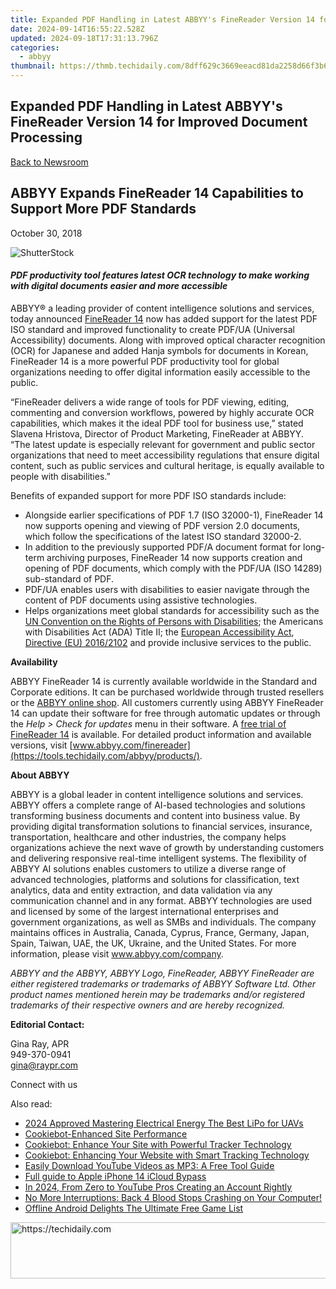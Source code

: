 ```yaml
---
title: Expanded PDF Handling in Latest ABBYY's FineReader Version 14 for Improved Document Processing
date: 2024-09-14T16:55:22.528Z
updated: 2024-09-18T17:31:13.796Z
categories:
  - abbyy
thumbnail: https://thmb.techidaily.com/8dff629c3669eeacd81da2258d66f3b6e2ba5af06b80b9aa947e69afc78af4df.jpg
---
```


## Expanded PDF Handling in Latest ABBYY's FineReader Version 14 for Improved Document Processing

[Back to Newsroom](https://tools.techidaily.com/abbyy/products/)

## ABBYY Expands FineReader 14 Capabilities to Support More PDF Standards

October 30, 2018

![ShutterStock](https://content.abbyy.com/-/media/project/abbyy/abbyy/branchtemplates/shutterstock_1272462163_1296-x-729.jpg?h=729&iar=0&w=1296)

#### _PDF productivity tool features latest OCR technology to make working with digital documents easier and more accessible_

ABBYY® a leading provider of content intelligence solutions and services, today announced [FineReader 14](https://tools.techidaily.com/abbyy/products/) now has added support for the latest PDF ISO standard and improved functionality to create PDF/UA (Universal Accessibility) documents. Along with improved optical character recognition (OCR) for Japanese and added Hanja symbols for documents in Korean, FineReader 14 is a more powerful PDF productivity tool for global organizations needing to offer digital information easily accessible to the public.

“FineReader delivers a wide range of tools for PDF viewing, editing, commenting and conversion workflows, powered by highly accurate OCR capabilities, which makes it the ideal PDF tool for business use,” stated Slavena Hristova, Director of Product Marketing, FineReader at ABBYY. “The latest update is especially relevant for government and public sector organizations that need to meet accessibility regulations that ensure digital content, such as public services and cultural heritage, is equally available to people with disabilities.” 

Benefits of expanded support for more PDF ISO standards include:

* Alongside earlier specifications of PDF 1.7 (ISO 32000-1), FineReader 14 now supports opening and viewing of PDF version 2.0 documents, which follow the specifications of the latest ISO standard 32000-2.
* In addition to the previously supported PDF/A document format for long-term archiving purposes, FineReader 14 now supports creation and opening of PDF documents, which comply with the PDF/UA (ISO 14289) sub-standard of PDF.
* PDF/UA enables users with disabilities to easier navigate through the content of PDF documents using assistive technologies.
* Helps organizations meet global standards for accessibility such as the [UN Convention on the Rights of Persons with Disabilities](https://www.un.org/development/desa/disabilities/convention-on-the-rights-of-persons-with-disabilities/the-convention-in-brief.html "UN convention on the right of persons with disabilities"); the Americans with Disabilities Act (ADA) Title II; the [European Accessibility Act](http://ec.europa.eu/social/main.jsp?catId=1202&langId=en "European Accessibility Act"), [Directive (EU) 2016/2102](https://eur-lex.europa.eu/legal-content/EN/TXT/HTML/?uri=CELEX:32016L2102&from=DE "Directive (EU) 2016/2102") and provide inclusive services to the public.

  
**Availability**

ABBYY FineReader 14 is currently available worldwide in the Standard and Corporate editions. It can be purchased worldwide through trusted resellers or the [ABBYY online shop](https://tools.techidaily.com/abbyy/products/). All customers currently using ABBYY FineReader 14 can update their software for free through automatic updates or through the _Help > Check for updates_ menu in their software. A [free trial of FineReader 14](https://tools.techidaily.com/abbyy/products/) is available. For detailed product information and available versions, visit [www.abbyy.com/finereader](https://tools.techidaily.com/abbyy/products/).

  
**About ABBYY**

ABBYY is a global leader in content intelligence solutions and services. ABBYY offers a complete range of AI-based technologies and solutions transforming business documents and content into business value. By providing digital transformation solutions to financial services, insurance, transportation, healthcare and other industries, the company helps organizations achieve the next wave of growth by understanding customers and delivering responsive real-time intelligent systems. The flexibility of ABBYY AI solutions enables customers to utilize a diverse range of advanced technologies, platforms and solutions for classification, text analytics, data and entity extraction, and data validation via any communication channel and in any format. ABBYY technologies are used and licensed by some of the largest international enterprises and government organizations, as well as SMBs and individuals. The company maintains offices in Australia, Canada, Cyprus, France, Germany, Japan, Spain, Taiwan, UAE, the UK, Ukraine, and the United States. For more information, please visit www.abbyy.com/company.

_ABBYY and the ABBYY, ABBYY Logo, FineReader, ABBYY FineReader are either registered trademarks or trademarks of ABBYY Software Ltd. Other product names mentioned herein may be trademarks and/or registered trademarks of their respective owners and are hereby recognized._

  
**Editorial Contact:**

Gina Ray, APR  
949-370-0941  
gina@raypr.com
  
  
Connect with us

<ins class="adsbygoogle"
     style="display:block"
     data-ad-format="autorelaxed"
     data-ad-client="ca-pub-7571918770474297"
     data-ad-slot="1223367746"></ins>

<ins class="adsbygoogle"
     style="display:block"
     data-ad-client="ca-pub-7571918770474297"
     data-ad-slot="8358498916"
     data-ad-format="auto"
     data-full-width-responsive="true"></ins>

<span class="atpl-alsoreadstyle">Also read:</span>
<div><ul>
<li><a href="https://extra-approaches.techidaily.com/2024-approved-mastering-electrical-energy-the-best-lipo-for-uavs/"><u>2024 Approved Mastering Electrical Energy The Best LiPo for UAVs</u></a></li>
<li><a href="https://solve-popular.techidaily.com/cookiebot-enhanced-site-performance/"><u>Cookiebot-Enhanced Site Performance</u></a></li>
<li><a href="https://solve-popular.techidaily.com/cookiebot-enhance-your-site-with-powerful-tracker-technology/"><u>Cookiebot: Enhance Your Site with Powerful Tracker Technology</u></a></li>
<li><a href="https://solve-popular.techidaily.com/cookiebot-enhancing-your-website-with-smart-tracking-technology/"><u>Cookiebot: Enhancing Your Website with Smart Tracking Technology</u></a></li>
<li><a href="https://win11.techidaily.com/easily-download-youtube-videos-as-mp3-a-free-tool-guide/"><u>Easily Download YouTube Videos as MP3: A Free Tool Guide</u></a></li>
<li><a href="https://activate-lock.techidaily.com/full-guide-to-apple-iphone-14-icloud-bypass-by-drfone-ios/"><u>Full guide to Apple iPhone 14 iCloud Bypass</u></a></li>
<li><a href="https://youtube-help.techidaily.com/in-2024-from-zero-to-youtube-pros-creating-an-account-rightly/"><u>In 2024, From Zero to YouTube Pros Creating an Account Rightly</u></a></li>
<li><a href="https://win-solutions.techidaily.com/no-more-interruptions-back-4-blood-stops-crashing-on-your-computer/"><u>No More Interruptions: Back 4 Blood Stops Crashing on Your Computer!</u></a></li>
<li><a href="https://desktop-recording.techidaily.com/offline-android-delights-the-ultimate-free-game-list/"><u>Offline Android Delights The Ultimate Free Game List</u></a></li>
</ul></div>

<!-- affiliate ads begin -->
<a href="https://electronicx.pxf.io/c/5597632/1166360/14483" target="_top" id="1166360">
  <img src="//a.impactradius-go.com/display-ad/14483-1166360" border="0" alt="https://techidaily.com" width="728" height="90"/>
</a>
<img height="0" width="0" src="https://electronicx.pxf.io/i/5597632/1166360/14483" style="position:absolute;visibility:hidden;" border="0" />
<!-- affiliate ads end -->

